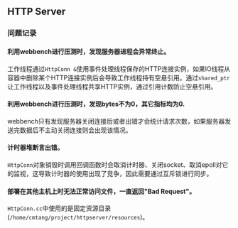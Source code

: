 ## HTTP Server

### 问题记录

#### 利用webbench进行压测时，发现服务器进程会异常终止。

工作线程通过`HttpConn &`使用事件处理线程保存的HTTP连接实例，如果IO线程从容器中删除某个HTTP连接实例后会导致工作线程持有空悬引用。通过`shared_ptr`让工作线程以及事件处理线程共享HTTP实例，通过引用计数防止空悬引用。

#### 利用webbench进行压测时，发现bytes不为0，其它指标均为0.

webbench只有发现服务器关闭连接后或者出错才会统计请求次数，如果服务器发送完数据后不主动关闭连接则会出现该情况。

#### 计时器堆断言出错。

`HttpConn`对象销毁时调用回调函数时会取消计时器、关闭socket、取消epoll对它的监视，这导致计时器的使用出现了竞争，因此需要通过互斥锁进行同步。

#### 部署在其他主机上时无法正常访问文件，一直返回"Bad Request"。

`HttpConn.cc`中使用的是固定资源目录(`/home/cmtang/project/httpserver/resources`)。



